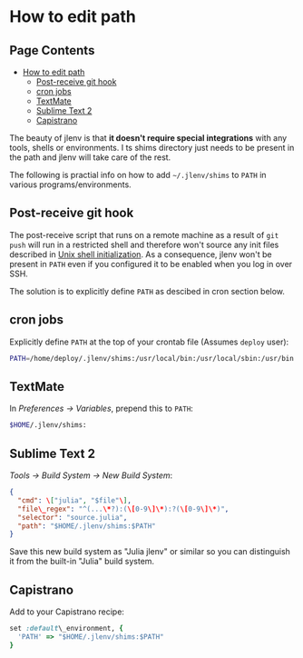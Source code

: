 # How to edit path

## Page Contents

* [How to edit path](#how-to-edit-path)
  * [Post-receive git hook](#post-receive-git-hook)
  * [cron jobs](#cron-jobs)
  * [TextMate](#textmate)
  * [Sublime Text 2](#sublime-text-2)
  * [Capistrano](#capistrano)
  
The beauty of jlenv is that **it doesn't require special integrations** with
any tools, shells or environments. I
ts shims directory just needs to be present in the path and jlenv will take
care of the rest.

The following is practial info on how to add `~/.jlenv/shims` to `PATH` in
various programs/environments.

## Post-receive git hook

The post-receive script that runs on a remote machine as a result of `git push`
will run in a restricted shell and therefore won't source any init files
described in [Unix shell initialization](/unix-shell-init).
As a consequence, jlenv won't be present in `PATH` even if you configured it to
be enabled when you log in over SSH.

The solution is to explicitly define `PATH` as descibed in cron section below.

## cron jobs

Explicitly define `PATH` at the top of your crontab file (Assumes `deploy` user):

```bash
PATH=/home/deploy/.jlenv/shims:/usr/local/bin:/usr/local/sbin:/usr/bin:/bin:/usr/sbin:/sbin
```

## TextMate

In _Preferences → Variables_, prepend this to `PATH`:

```bash
$HOME/.jlenv/shims:
```

## Sublime Text 2

_Tools → Build System → New Build System_:

```json
{
  "cmd": \["julia", "$file"\],
  "file\_regex": "^(...\*?):(\[0-9\]\*):?(\[0-9\]\*)",
  "selector": "source.julia",
  "path": "$HOME/.jlenv/shims:$PATH"
}
```

Save this new build system as "Julia jlenv" or similar so you can distinguish it from the built-in "Julia" build system.

## Capistrano

Add to your Capistrano recipe:

```ruby
set :default\_environment, {
  'PATH' => "$HOME/.jlenv/shims:$PATH"
}
```

